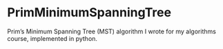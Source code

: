 # PrimMinimumSpanningTree

Prim’s Minimum Spanning Tree (MST) algorithm I wrote for my algorithms course, implemented in python.
